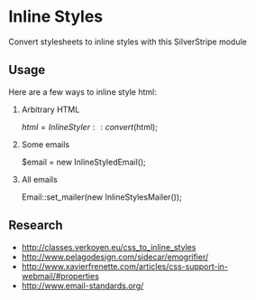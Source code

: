 # Inline Styles

Convert stylesheets to inline styles with this SilverStripe module

## Usage

Here are a few ways to inline style html:

 1. Arbitrary HTML

	$html = InlineStyler::convert($html);

 2. Some emails

 	$email = new InlineStyledEmail();

 3. All emails

 	Email::set_mailer(new InlineStylesMailer());


## Research

 * http://classes.verkoyen.eu/css_to_inline_styles
 * http://www.pelagodesign.com/sidecar/emogrifier/
 * http://www.xavierfrenette.com/articles/css-support-in-webmail/#properties
 * http://www.email-standards.org/